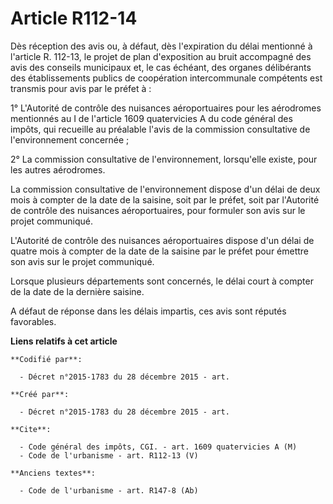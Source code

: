 # Article R112-14

Dès réception des avis ou, à défaut, dès l'expiration du délai mentionné à l'article R. 112-13, le projet de plan
d'exposition au bruit accompagné des avis des conseils municipaux et, le cas échéant, des organes délibérants des
établissements publics de coopération intercommunale compétents est transmis pour avis par le préfet à : 

1° L'Autorité de contrôle des nuisances aéroportuaires pour les aérodromes mentionnés au I de l'article 1609 quatervicies A
du code général des impôts, qui recueille au préalable l'avis de la commission consultative de l'environnement concernée ; 

2° La commission consultative de l'environnement, lorsqu'elle existe, pour les autres aérodromes. 

La commission consultative de l'environnement dispose d'un délai de deux mois à compter de la date de la saisine, soit par le
préfet, soit par l'Autorité de contrôle des nuisances aéroportuaires, pour formuler son avis sur le projet communiqué. 

L'Autorité de contrôle des nuisances aéroportuaires dispose d'un délai de quatre mois à compter de la date de la saisine par
le préfet pour émettre son avis sur le projet communiqué. 

Lorsque plusieurs départements sont concernés, le délai court à compter de la date de la dernière saisine. 

A défaut de réponse dans les délais impartis, ces avis sont réputés favorables.

**Liens relatifs à cet article**

	**Codifié par**:

	  - Décret n°2015-1783 du 28 décembre 2015 - art.

	**Créé par**:

	  - Décret n°2015-1783 du 28 décembre 2015 - art.

	**Cite**:

	  - Code général des impôts, CGI. - art. 1609 quatervicies A (M)
	  - Code de l'urbanisme - art. R112-13 (V)

	**Anciens textes**:

	  - Code de l'urbanisme - art. R147-8 (Ab)
